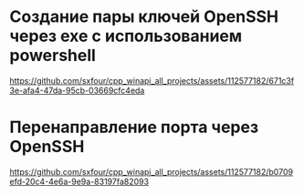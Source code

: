 # Создание пары ключей OpenSSH через exe c использованием powershell
https://github.com/sxfour/cpp_winapi_all_projects/assets/112577182/671c3f3e-afa4-47da-95cb-03669cfc4eda

# Перенаправление порта через OpenSSH
https://github.com/sxfour/cpp_winapi_all_projects/assets/112577182/b0709efd-20c4-4e6a-9e9a-83197fa82093
